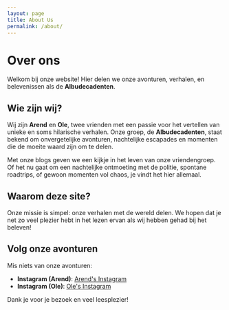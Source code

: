 ```yaml
---
layout: page
title: About Us
permalink: /about/
---
```


# Over ons
Welkom bij onze website! Hier delen we onze avonturen, verhalen, en belevenissen als de **Albudecadenten**. 

## Wie zijn wij?
Wij zijn **Arend** en **Ole**, twee vrienden met een passie voor het vertellen van unieke en soms hilarische verhalen. Onze groep, de **Albudecadenten**, staat bekend om onvergetelijke avonturen, nachtelijke escapades en momenten die de moeite waard zijn om te delen.

Met onze blogs geven we een kijkje in het leven van onze vriendengroep. Of het nu gaat om een nachtelijke ontmoeting met de politie, spontane roadtrips, of gewoon momenten vol chaos, je vindt het hier allemaal.

## Waarom deze site?
Onze missie is simpel: onze verhalen met de wereld delen. We hopen dat je net zo veel plezier hebt in het lezen ervan als wij hebben gehad bij het beleven!

## Volg onze avonturen
Mis niets van onze avonturen:
- **Instagram (Arend)**: [Arend's Instagram](https://www.instagram.com/arend_vd_tuin/)
- **Instagram (Ole)**: [Ole's Instagram](https://www.instagram.com/ole_vdh/)

Dank je voor je bezoek en veel leesplezier!
